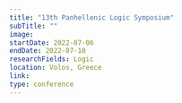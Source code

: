 ```yaml
---
title: "13th Panhellenic Logic Symposium"
subTitle: ""
image:
startDate: 2022-07-06
endDate: 2022-07-10
researchFields: Logic
location: Volos, Greece
link: 
type: conference
---
```

